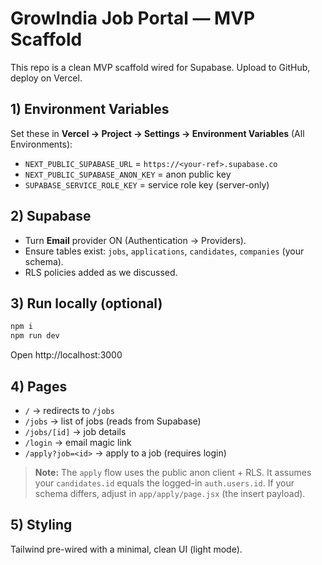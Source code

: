 # GrowIndia Job Portal — MVP Scaffold

This repo is a clean MVP scaffold wired for Supabase. Upload to GitHub, deploy on Vercel.

## 1) Environment Variables
Set these in **Vercel → Project → Settings → Environment Variables** (All Environments):

- `NEXT_PUBLIC_SUPABASE_URL` = `https://<your-ref>.supabase.co`
- `NEXT_PUBLIC_SUPABASE_ANON_KEY` = anon public key
- `SUPABASE_SERVICE_ROLE_KEY` = service role key (server-only)

## 2) Supabase
- Turn **Email** provider ON (Authentication → Providers).
- Ensure tables exist: `jobs`, `applications`, `candidates`, `companies` (your schema).
- RLS policies added as we discussed.

## 3) Run locally (optional)
```bash
npm i
npm run dev
```
Open http://localhost:3000

## 4) Pages
- `/` → redirects to `/jobs`
- `/jobs` → list of jobs (reads from Supabase)
- `/jobs/[id]` → job details
- `/login` → email magic link
- `/apply?job=<id>` → apply to a job (requires login)

> **Note:** The `apply` flow uses the public anon client + RLS. It assumes your `candidates.id` equals the logged-in `auth.users.id`. If your schema differs, adjust in `app/apply/page.jsx` (the insert payload).

## 5) Styling
Tailwind pre-wired with a minimal, clean UI (light mode).
